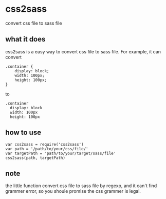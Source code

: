 # css2sass
convert css file to sass file
## what it does
css2sass is a easy way to convert css file to sass file. For example, it can convert

    .container {
        display: block;
        width: 100px;
        height: 100px;   
    }
to

    .container
      display: block
      width: 100px
      height: 100px

## how to use
```
var css2sass = require('css2sass')
var path = '/path/to/your/css/file/'
var targetPath = 'path/to/your/target/sass/file'
css2sass(path, targetPath)

```

## note
the little function convert css file to sass file by regexp, and it can't find grammer error,
so you shoule promise the css grammer is legal.
